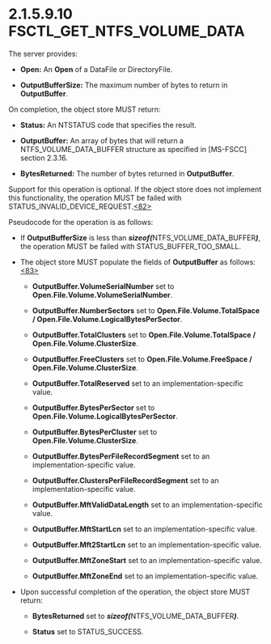 <html dir="LTR" xmlns:mshelp="http://msdn.microsoft.com/mshelp" xmlns:ddue="http://ddue.schemas.microsoft.com/authoring/2003/5" xmlns:xlink="http://www.w3.org/1999/xlink" xmlns:tool="http://www.microsoft.com/tooltip">
    <head>
        <meta http-equiv="Content-Type" content="text/html; CHARSET=utf-8"></meta>
        <meta name="save" content="history"></meta>
        <title>2.1.5.9.10 FSCTL_GET_NTFS_VOLUME_DATA</title>
        <xml>
            <mshelp:toctitle title="2.1.5.9.10 FSCTL_GET_NTFS_VOLUME_DATA"></mshelp:toctitle>
            <mshelp:rltitle title="[MS-FSA]: FSCTL_GET_NTFS_VOLUME_DATA"></mshelp:rltitle>
            <mshelp:keyword index="A" term="d8971534-4a16-417d-b262-0570da8453bb"></mshelp:keyword>
            <mshelp:attr name="DCSext.ContentType" value="open specification"></mshelp:attr>
            <mshelp:attr name="AssetID" value="d8971534-4a16-417d-b262-0570da8453bb"></mshelp:attr>
            <mshelp:attr name="TopicType" value="kbRef"></mshelp:attr>
            <mshelp:attr name="DCSext.Title" value="[MS-FSA]: FSCTL_GET_NTFS_VOLUME_DATA" />
        </xml>
    </head>
    <body>
        <div id="header">
            <h1 class="heading">2.1.5.9.10 FSCTL_GET_NTFS_VOLUME_DATA</h1>
        </div>
        <div id="mainSection">
            <div id="mainBody">
                <div id="allHistory" class="saveHistory"></div>
                <div id="sectionSection0" class="section" name="collapseableSection">
                    

<p>The server provides:</p>

<ul><li><p><span><span> 
</span></span><b>Open:</b> An <b>Open</b> of a DataFile or DirectoryFile.</p>

</li><li><p><span><span> 
</span></span><b>OutputBufferSize:</b> The maximum number of bytes to return in
<b>OutputBuffer</b>.</p>

</li></ul><p>On completion, the object store MUST return:</p>

<ul><li><p><span><span> 
</span></span><b>Status:</b> An NTSTATUS code that specifies the result.</p>

</li><li><p><span><span> 
</span></span><b>OutputBuffer:</b> An array of bytes that will return a
NTFS_VOLUME_DATA_BUFFER structure as specified in <mshelp:link keywords="efbfe127-73ad-4140-9967-ec6500e66d5e" tabindex="0">[MS-FSCC]</mshelp:link>
section <mshelp:link keywords="a5bae3a3-9025-4f07-b70d-e2247b01faa6" tabindex="0">2.3.16</mshelp:link>.</p>

</li><li><p><span><span> 
</span></span><b>BytesReturned:</b> The number of bytes returned in <b>OutputBuffer</b>.</p>

</li></ul><p>Support for this operation is optional. If the object store
does not implement this functionality, the operation MUST be failed with
STATUS_INVALID_DEVICE_REQUEST.<a id="Appendix_A_Target_82"></a><a href="4e3695bd-7574-4f24-a223-b4679c065b63.html#Appendix_A_82" aria-label="Product behavior note 82">&lt;82&gt;</a> </p>

<p>Pseudocode for the operation is as follows:</p>

<ul><li><p><span><span> 
</span></span>If <b>OutputBufferSize</b> is less than <b><i>sizeof(</i></b>NTFS_VOLUME_DATA_BUFFER<b><i>)</i></b>,
the operation MUST be failed with STATUS_BUFFER_TOO_SMALL.</p>

</li><li><p><span><span> 
</span></span>The object store MUST populate the fields of <b>OutputBuffer</b>
as follows:<a id="Appendix_A_Target_83"></a><a href="4e3695bd-7574-4f24-a223-b4679c065b63.html#Appendix_A_83" aria-label="Product behavior note 83">&lt;83&gt;</a></p>

<ul><li><p><span><span>  </span></span><b>OutputBuffer.VolumeSerialNumber</b>
set to <b>Open.File.Volume.VolumeSerialNumber</b>.</p>

</li><li><p><span><span>  </span></span><b>OutputBuffer.NumberSectors</b>
set to <b>Open.File.Volume.TotalSpace / Open.File.Volume.LogicalBytesPerSector</b>.</p>

</li><li><p><span><span>  </span></span><b>OutputBuffer.TotalClusters</b>
set to <b>Open.File.Volume.TotalSpace / Open.File.Volume.ClusterSize</b>.</p>

</li><li><p><span><span>  </span></span><b>OutputBuffer.FreeClusters</b>
set to <b>Open.File.Volume.FreeSpace / Open.File.Volume.ClusterSize</b>.</p>

</li><li><p><span><span>  </span></span><b>OutputBuffer.TotalReserved</b>
set to an implementation-specific value.</p>

</li><li><p><span><span>  </span></span><b>OutputBuffer.BytesPerSector</b>
set to <b>Open.File.Volume.LogicalBytesPerSector</b>.</p>

</li><li><p><span><span>  </span></span><b>OutputBuffer.BytesPerCluster</b>
set to <b>Open.File.Volume.ClusterSize</b>.</p>

</li><li><p><span><span>  </span></span><b>OutputBuffer.BytesPerFileRecordSegment</b>
set to an implementation-specific value.</p>

</li><li><p><span><span>  </span></span><b>OutputBuffer.ClustersPerFileRecordSegment</b>
set to an implementation-specific value.</p>

</li><li><p><span><span>  </span></span><b>OutputBuffer.MftValidDataLength</b>
set to an implementation-specific value.</p>

</li><li><p><span><span>  </span></span><b>OutputBuffer.MftStartLcn</b>
set to an implementation-specific value.</p>

</li><li><p><span><span>  </span></span><b>OutputBuffer.Mft2StartLcn</b>
set to an implementation-specific value.</p>

</li><li><p><span><span>  </span></span><b>OutputBuffer.MftZoneStart</b>
set to an implementation-specific value.</p>

</li><li><p><span><span>  </span></span><b>OutputBuffer.MftZoneEnd</b>
set to an implementation-specific value.</p>

</li></ul></li><li><p><span><span> 
</span></span>Upon successful completion of the operation, the object store
MUST return:</p>

<ul><li><p><span><span>  </span></span><b>BytesReturned</b>
set to <b><i>sizeof(</i></b>NTFS_VOLUME_DATA_BUFFER<b><i>)</i></b>.</p>

</li><li><p><span><span>  </span></span><b>Status</b>
set to STATUS_SUCCESS.</p>

</li></ul></li></ul>
                </div>
            </div>
        </div>
    </body>
</html>